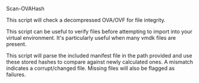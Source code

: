 Scan-OVAHash

This script will check a decompressed OVA/OVF for file integrity.

This script can be useful to verify files before attempting to import into your virtual environment. It's particularly useful when many vmdk files are present.

This script will parse the included manifest file in the path provided and use these stored hashes to compare against newly calculated ones. A mismatch indicates a corrupt/changed file. Missing files will also be flagged as failures.
